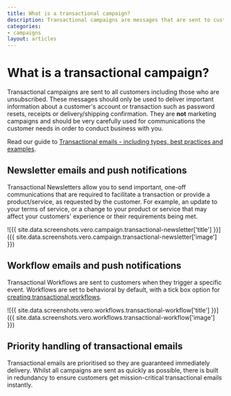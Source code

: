 ```yaml
---
title: What is a transactional campaign?
description: Transactional campaigns are messages that are sent to customers when they trigger a specific event. These are usually emails and push notifications that provide important account or transaction information, such as password resets, receipts or invoices.
categories:
- campaigns
layout: articles
---
```


# What is a transactional campaign?

Transactional campaigns are sent to all customers including those who are unsubscribed. These messages should only be used to deliver important information about a customer's account or transaction such as password resets, receipts or delivery/shipping confirmation. They are **not** marketing campaigns and should be very carefully used for communications the customer needs in order to conduct business with you.

Read our guide to [Transactional emails - including types, best practices and examples](https://www.getvero.com/resources/guides/lifecycle-marketing/transactional-emails).

## Newsletter emails and push notifications

Transactional Newsletters allow you to send important, one-off communications that are required to facilitate a transaction or provide a product/service, as requested by the customer. For example, an update to your terms of service, or a change to your product or service that may affect your customers' experience or their requirements being met.

![{{ site.data.screenshots.vero.campaign.transactional-newsletter['title'] }}]({{ site.data.screenshots.vero.campaign.transactional-newsletter['image'] }})

## Workflow emails and push notifications

Transactional Workflows are sent to customers when they trigger a specific event. Workflows are set to behavioral by default, with a tick box option for [creating transactional workflows](/articles/creating-a-new-workflow.html).

![{{ site.data.screenshots.vero.workflows.transactional-workflow['title'] }}]({{ site.data.screenshots.vero.workflows.transactional-workflow['image'] }})

## Priority handling of transactional emails

Transactional emails are prioritised so they are guaranteed immediately delivery. Whilst all campaigns are sent as quickly as possible, there is built in redundancy to ensure customers get mission-critical transactional emails instantly.
